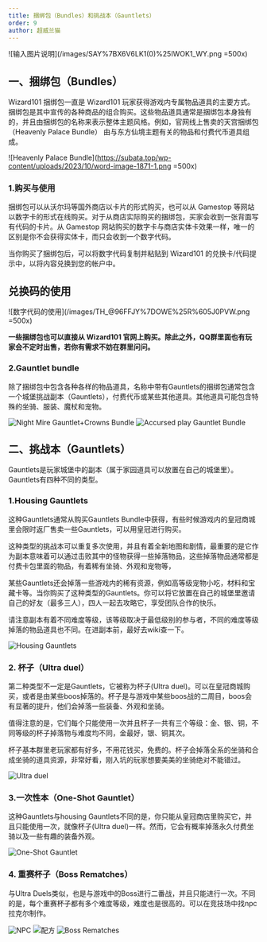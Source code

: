 ```yaml
---
title: 捆绑包（Bundles）和挑战本（Gauntlets）
order: 9
author: 超威兰猫
---
```


![输入图片说明](/images/SAY%7BX6V6LK1(0)%25IWOK1_WY.png =500x)

## 一、捆绑包（Bundles）

  Wizard101 捆绑包一直是 Wizard101 玩家获得游戏内专属物品道具的主要方式。捆绑包是其中宣传的各种商品的组合购买。这些物品道具通常是捆绑包本身独有的，并且由捆绑包的名称来表示整体主题风格。例如，官网线上售卖的天宫捆绑包（Heavenly Palace Bundle） 由与东方仙境主题有关的物品和付费代币道具组成。

![Heavenly Palace Bundle](https://subata.top/wp-content/uploads/2023/10/word-image-1871-1.png =500x)

### 1.购买与使用

  捆绑包可以从沃尔玛等国外商店以卡片的形式购买，也可以从 Gamestop 等网站以数字卡的形式在线购买。对于从商店实际购买的捆绑包，买家会收到一张背面写有代码的卡片。从 Gamestop 网站购买的数字卡与商店实体卡效果一样，唯一的区别是你不会获得实体卡，而只会收到一个数字代码。
  
  当你购买了捆绑包后，可以将数字代码复制并粘贴到 Wizard101 的兑换卡/代码提示中，以将内容兑换到您的帐户中。

## 兑换码的使用
![数字代码的使用](/images/TH_@96FFJY%7DOWE%25R%605J0PVW.png =500x)
  
**一些捆绑包也可以直接从 Wizard101 官网上购买。除此之外，QQ群里面也有玩家会不定时出售，若你有需求不妨在群里问问。** 

### 2.Gauntlet bundle
  除了捆绑包中包含各种各样的物品道具，名称中带有Gauntlets的捆绑包通常包含一个城堡挑战副本（Gauntlets），付费代币或某些其他道具。其他道具可能包含特殊的坐骑、服装、魔杖和宠物。

![Night Mire Gauntlet+Crowns Bundle](/images/nightmire%20bundle.png)
![Accursed play Gauntlet Bundle](/images/gauntlet%20bundle%E5%9B%BE.png)

## 二、挑战本（Gauntlets）

  Gauntlets是玩家城堡中的副本（属于家园道具可以放置在自己的城堡里）。Gauntlets有四种不同的类型。

### 1.Housing Gauntlets

  这种Gauntlets通常从购买Gauntlets Bundle中获得，有些时候游戏内的皇冠商城里会限时返厂售卖一些Gauntlets，可以用皇冠进行购买。

  这种类型的挑战本可以重复多次使用，并且有着全新地图和剧情，最重要的是它作为副本意味着可以通过击败其中的怪物获得一些掉落物品，这些掉落物品通常都是付费卡包里面的物品，有着稀有坐骑、外观和宠物等，

  某些Gauntlets还会掉落一些游戏内的稀有资源，例如高等级宠物小吃，材料和宝藏卡等。当你购买了这种类型的Gauntlets。你可以将它放置在自己的城堡里邀请自己的好友（最多三人），四人一起去攻略它，享受团队合作的快乐。

  请注意副本有着不同难度等级，该等级取决于最低级别的参与者，不同的难度等级掉落的物品道具也不同。在进副本前，最好去wiki查一下。

![Housing Gauntlets](https://subata.top/wp-content/uploads/2023/10/word-image-1871-4.png)

### 2. 杯子（Ultra duel）

  第二种类型不一定是Gauntlets，它被称为杯子(Ultra duel)。可以在皇冠商城购买，或者是由某些boos掉落的。杯子是与游戏中某些boos战的二周目，boos会有显著的提升，他们会掉落一些装备、外观和坐骑。

  值得注意的是，它们每个只能使用一次并且杯子一共有三个等级：金、银、铜，不同等级的杯子掉落物与难度均不同，金最好，银、铜其次。

  杯子基本群里老玩家都有好多，不用花钱买，免费的。杯子会掉落全系的坐骑和合成坐骑的道具资源，非常好看，刚入坑的玩家想要美美的坐骑绝对不能错过。

![Ultra duel](https://subata.top/wp-content/uploads/2023/10/word-image-1871-5.png)

### 3.一次性本（One-Shot Gauntlet）

  这种Gauntlets与housing Gauntlets不同的是，你只能从皇冠商店里购买它，并且只能使用一次，就像杯子(Ultra duel)一样。然而，它会有概率掉落永久付费坐骑以及一些有趣的装备外观。

![One-Shot Gauntlet](https://subata.top/wp-content/uploads/2023/10/word-image-1871-6.png)

### 4. 重赛杯子（Boss Rematches）

  与Ultra Duels类似，也是与游戏中的Boss进行二番战，并且只能进行一次。不同的是，每个重赛杯子都有多个难度等级，难度也是很高的。可以在竞技场中找npc拉克尔制作。

![NPC](https://subata.top/wp-content/uploads/2023/10/word-image-1871-7.png) 
![配方](https://subata.top/wp-content/uploads/2023/10/word-image-1871-8.png)
![Boss Rematches](https://subata.top/wp-content/uploads/2023/10/word-image-1871-9.png)